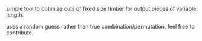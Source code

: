 simple tool to optimize cuts of fixed size timber for output pieces of variable length.

uses a random guess rather than true combination/permutation, feel free to contribute.
